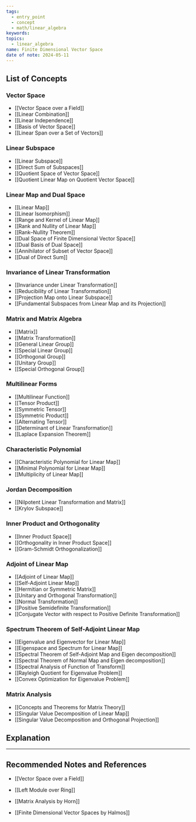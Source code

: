 ```yaml
---
tags:
  - entry_point
  - concept
  - math/linear_algebra
keywords: 
topics:
  - linear_algebra
name: Finite Dimensional Vector Space
date of note: 2024-05-11
---
```


##  List of Concepts

### Vector Space

- [[Vector Space over a Field]]
- [[Linear Combination]]
- [[Linear Independence]]
- [[Basis of Vector Space]]
- [[Linear Span over a Set of Vectors]]

### Linear Subspace

- [[Linear Subspace]]
- [[Direct Sum of Subspaces]]
- [[Quotient Space of Vector Space]]
- [[Quotient Linear Map on Quotient Vector Space]]


### Linear Map and Dual Space

- [[Linear Map]]
- [[Linear Isomorphism]]
- [[Range and Kernel of Linear Map]]
- [[Rank and Nullity of Linear Map]]
- [[Rank–Nullity Theorem]]
- [[Dual Space of Finite Dimensional Vector Space]]
- [[Dual Basis of Dual Space]]
- [[Annihilator of Subset of Vector Space]]
- [[Dual of Direct Sum]]

### Invariance of Linear Transformation

- [[Invariance under Linear Transformation]]
- [[Reducibility of Linear Transformation]]
- [[Projection Map onto Linear Subspace]]
- [[Fundamental Subspaces from Linear Map and its Projection]]

### Matrix and Matrix Algebra

- [[Matrix]]
- [[Matrix Transformation]]
- [[General Linear Group]]
- [[Special Linear Group]]
- [[Orthogonal Group]]
- [[Unitary Group]]
- [[Special Orthogonal Group]]

### Multilinear Forms

- [[Multilinear Function]]
- [[Tensor Product]]
- [[Symmetric Tensor]]
- [[Symmetric Product]]
- [[Alternating Tensor]]
- [[Determinant of Linear Transformation]]
- [[Laplace Expansion Theorem]]

### Characteristic Polynomial

- [[Characteristic Polynomial for Linear Map]]
- [[Minimal Polynomial for Linear Map]]
- [[Multiplicity of Linear Map]]

### Jordan Decomposition

- [[Nilpotent Linear Transformation and Matrix]]
- [[Krylov Subspace]]

### Inner Product and Orthogonality

- [[Inner Product Space]]
- [[Orthogonality in Inner Product Space]]
- [[Gram-Schmidt Orthogonalization]]


### Adjoint of Linear Map

- [[Adjoint of Linear Map]]
- [[Self-Adjoint Linear Map]]
- [[Hermitian or Symmetric Matrix]]
- [[Unitary and Orthogonal Transformation]]
- [[Normal Transformation]]
- [[Positive Semidefinite Transformation]]
- [[Conjugate Vector with respect to Positive Definite Transformation]]

### Spectrum Theorem of Self-Adjoint Linear Map

- [[Eigenvalue and Eigenvector for Linear Map]]
- [[Eigenspace and Spectrum for Linear Map]]
- [[Spectral Theorem of Self-Adjoint Map and Eigen decomposition]]
- [[Spectral Theorem of Normal Map and Eigen decomposition]]
- [[Spectral Analysis of Function of Transform]]
- [[Rayleigh Quotient for Eigenvalue Problem]]
- [[Convex Optimization for Eigenvalue Problem]]

### Matrix Analysis

- [[Concepts and Theorems for Matrix Theory]]
- [[Singular Value Decomposition of Linear Map]]
- [[Singular Value Decomposition and Orthogonal Projection]]


## Explanation





-----------
##  Recommended Notes and References

- [[Vector Space over a Field]]
- [[Left Module over Ring]]


- [[Matrix Analysis by Horn]]
- [[Finite Dimensional Vector Spaces by Halmos]]